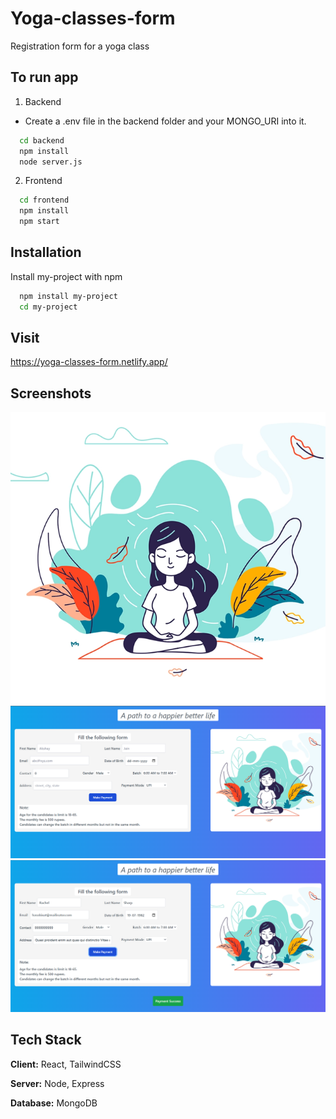 
# Yoga-classes-form

Registration form  for a yoga class


## To run app

1. Backend
 - Create a .env file in the backend folder and your MONGO_URI into it.

```bash
  cd backend
  npm install
  node server.js
```

2. Frontend
```bash
  cd frontend
  npm install
  npm start
```


## Installation

Install my-project with npm

```bash
  npm install my-project
  cd my-project
```
    
## Visit

https://yoga-classes-form.netlify.app/
## Screenshots

![App Screenshot](https://github.com/swadeshkelkar/yoga-classes-form/blob/master/frontend/src/image/yoga.png)
![App Screenshot](https://github.com/swadeshkelkar/yoga-classes-form/blob/master/frontend/src/image/form.png)
![App Screenshot](https://github.com/swadeshkelkar/yoga-classes-form/blob/master/frontend/src/image/filled.png)


## Tech Stack

**Client:** React, TailwindCSS

**Server:** Node, Express

**Database:** MongoDB

